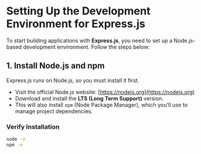 # Setting Up the Development Environment for Express.js

To start building applications with **Express.js**, you need to set up a Node.js-based development environment. Follow the steps below:

## 1. Install Node.js and npm

Express.js runs on Node.js, so you must install it first.

- Visit the official Node.js website: [https://nodejs.org](https://nodejs.org)
- Download and install the **LTS (Long Term Support)** version.
- This will also install `npm` (Node Package Manager), which you'll use to manage project dependencies.

### Verify Installation

```bash
node -v
npm -v